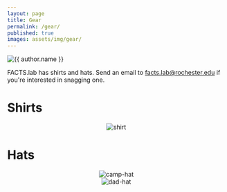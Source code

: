 ```yaml
---
layout: page
title: Gear
permalink: /gear/
published: true
images: assets/img/gear/
---
```


<div class="page" markdown="1">

<img
    class="me"
    alt="{{ author.name }}"
    src="{{ site.author.photo | relative_url }}"
    srcset="{{ site.author.photo2x | relative_url }} 2x"
/>

FACTS.lab has shirts and hats. Send an email to [facts.lab@rochester.edu](mailto:facts.lab@rochester.edu) if you're interested in snagging one.

# Shirts

<center>
  <img alt="shirt" src="{{ page.images | relative_url }}shirt.png" srcset="{{ page.images | relative_url }}shirt.png" />
</center> 

# Hats

<center>
  <img alt="camp-hat" src="{{ page.images | relative_url }}camp-hat.png" srcset="{{ page.images | relative_url }}camp-hat.png" />
</center> 

<center>
  <img alt="dad-hat" src="{{ page.images | relative_url }}dad-hat.png" srcset="{{ page.images | relative_url }}dad-hat.png" />
</center> 